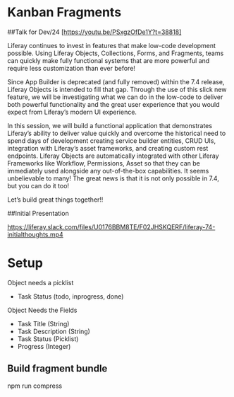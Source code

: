 # Kanban Fragments

##Talk for Dev/24 [https://youtu.be/PSxgzOfDe1Y?t=38818]

Liferay continues to invest in features that make low-code development possible. Using Liferay Objects, Collections, Forms, and Fragments, teams can quickly make fully functional systems that are more powerful and require less customization than ever before!

Since App Builder is deprecated (and fully removed) within the 7.4 release, Liferay Objects is intended to fill that gap. Through the use of this slick new feature, we will be investigating what we can do in the low-code to deliver both powerful functionality and the great user experience that you would expect from Liferay’s modern UI experience.

In this session, we will build a functional application that demonstrates Liferay’s ability to deliver value quickly and overcome the historical need to spend days of development creating service builder entities, CRUD UIs, integration with Liferay’s asset frameworks, and creating custom rest endpoints. Liferay Objects are automatically integrated with other Liferay Frameworks like Workflow, Permissions, Asset so that they can be immediately used alongside any out-of-the-box capabilities. It seems unbelievable to many! The great news is that it is not only possible in 7.4, but you can do it too!

Let’s build great things together!!

##Initial Presentation

https://liferay.slack.com/files/U0176BBM8TE/F02JHSKQERF/liferay-74-initialthoughts.mp4

# Setup

Object needs a picklist

- Task Status (todo, inprogress, done)

Object Needs the Fields

- Task Title (String)
- Task Description (String)
- Task Status (Picklist)
- Progress (Integer)

## Build fragment bundle

npm run compress
